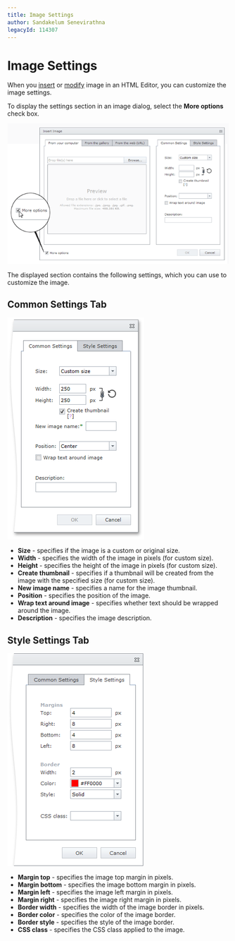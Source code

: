 ```yaml
---
title: Image Settings
author: Sandakelum Senevirathna
legacyId: 114307
---
```

# Image Settings
When you [insert](insert-an-image-in-html-editor.md) or [modify](modify-an-images-settings-in-html-editor.md) image in an HTML Editor, you can customize the image settings.

To display the settings section in an image dialog, select the **More options** check box.

![EUD_InsertImage_MoreOptions](../../../images/img118706.png)

The displayed section contains the following settings, which you can use to customize the image.

## Common Settings Tab
![EUD_InsertImage_CommonSettings](../../../images/img118707.png)
* **Size** - specifies if the image is a custom or original size.
* **Width** - specifies the width of the image in pixels (for custom size).
* **Height** - specifies the height of the image in pixels (for custom size).
* **Create thumbnail** - specifies if a thumbnail will be created from the image with the specified size (for custom size).
* **New image name** - specifies a name for the image thumbnail.
* **Position** - specifies the position of the image.
* **Wrap text around image** - specifies whether text should be wrapped around the image.
* **Description** - specifies the image description.

## Style Settings Tab
![EUD_HTMLEditor_StyleSettings](../../../images/img25620.png)
* **Margin top** - specifies the image top margin in pixels.
* **Margin bottom** - specifies the image bottom margin in pixels.
* **Margin left** - specifies the image left margin in pixels.
* **Margin right** - specifies the image right margin in pixels.
* **Border width** - specifies the width of the image border in pixels.
* **Border color** - specifies the color of the image border.
* **Border style** - specifies the style of the image border.
* **CSS class** -  specifies the CSS class applied to the image.